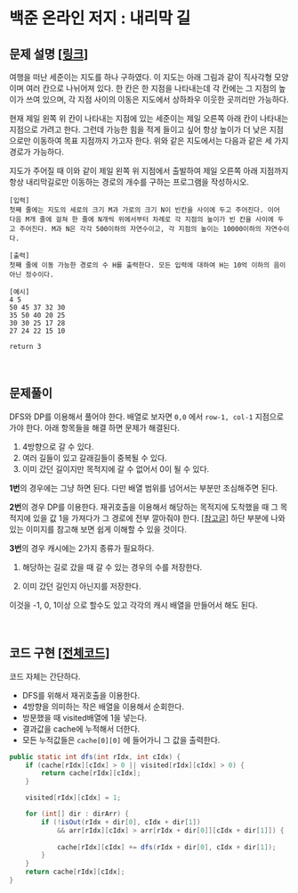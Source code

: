 # 백준 온라인 저지 : 내리막 길

## 문제 설명 [[링크]](https://www.acmicpc.net/problem/1520)

여행을 떠난 세준이는 지도를 하나 구하였다. 이 지도는 아래 그림과 같이 직사각형 모양이며 여러 칸으로 나뉘어져 있다. 한 칸은 한 지점을 나타내는데 각 칸에는 그 지점의 높이가 쓰여 있으며, 각 지점 사이의 이동은 지도에서 상하좌우 이웃한 곳끼리만 가능하다.

현재 제일 왼쪽 위 칸이 나타내는 지점에 있는 세준이는 제일 오른쪽 아래 칸이 나타내는 지점으로 가려고 한다. 그런데 가능한 힘을 적게 들이고 싶어 항상 높이가 더 낮은 지점으로만 이동하여 목표 지점까지 가고자 한다. 위와 같은 지도에서는 다음과 같은 세 가지 경로가 가능하다.

지도가 주어질 때 이와 같이 제일 왼쪽 위 지점에서 출발하여 제일 오른쪽 아래 지점까지 항상 내리막길로만 이동하는 경로의 개수를 구하는 프로그램을 작성하시오.



```
[입력]
첫째 줄에는 지도의 세로의 크기 M과 가로의 크기 N이 빈칸을 사이에 두고 주어진다. 이어 다음 M개 줄에 걸쳐 한 줄에 N개씩 위에서부터 차례로 각 지점의 높이가 빈 칸을 사이에 두고 주어진다. M과 N은 각각 500이하의 자연수이고, 각 지점의 높이는 10000이하의 자연수이다.

[출력]
첫째 줄에 이동 가능한 경로의 수 H를 출력한다. 모든 입력에 대하여 H는 10억 이하의 음이 아닌 정수이다.

[예시]
4 5
50 45 37 32 30
35 50 40 20 25
30 30 25 17 28
27 24 22 15 10

return 3
```

​     

## 문제풀이

DFS와 DP를 이용해서 풀어야 한다. 배열로 보자면 `0,0` 에서 `row-1, col-1` 지점으로 가야 한다. 아래 항목들을 해결 하면 문제가 해결된다.

1. 4방향으로 갈 수 있다.
2. 여러 길들이 있고 갈래길들이 중복될 수 있다.
3. 이미 갔던 길이지만 목적지에 갈 수 없어서 0이 될 수 있다.

**1번**의 경우에는 그냥 하면 된다. 다만 배열 범위를 넘어서는 부분만 조심해주면 된다.

**2번**의 경우 DP를 이용한다. 재귀호출을 이용해서 해당하는 목적지에 도착했을 때 그 목적지에 있을 값 1을 가져다가 그 경로에 전부 깔아줘야 한다. [[참고글]](https://wootool.tistory.com/83) 하단 부분에 나와 있는 이미지를 참고해 보면 쉽게 이해할 수 있을 것이다.

**3번**의 경우 캐시에는 2가지 종류가 필요하다. 

1. 해당하는 길로 갔을 때 갈 수 있는 경우의 수를 저장한다.

2. 이미 갔던 길인지 아닌지를 저장한다.

이것을 -1, 0, 1이상 으로 할수도 있고 각각의 캐시 배열을 만들어서 해도 된다. 

​      

## 코드 구현 [[전체코드]](./Main.java)

코드 자체는 간단하다. 

- DFS를 위해서 재귀호출을 이용한다.
- 4방향을 의미하는 작은 배열을 이용해서 순회한다. 
- 방문했을 때 visited배열에 1을 넣는다.
- 결과값을 cache에 누적해서 더한다.
- 모든 누적값들은 `cache[0][0]` 에 들어가니 그 값을 출력한다.

```java
public static int dfs(int rIdx, int cIdx) {
    if (cache[rIdx][cIdx] > 0 || visited[rIdx][cIdx] > 0) {
        return cache[rIdx][cIdx];
    }

    visited[rIdx][cIdx] = 1;

    for (int[] dir : dirArr) {
        if (!isOut(rIdx + dir[0], cIdx + dir[1])
            && arr[rIdx][cIdx] > arr[rIdx + dir[0]][cIdx + dir[1]]) {
            
            cache[rIdx][cIdx] += dfs(rIdx + dir[0], cIdx + dir[1]);
        }
    }
    return cache[rIdx][cIdx];
}
```



